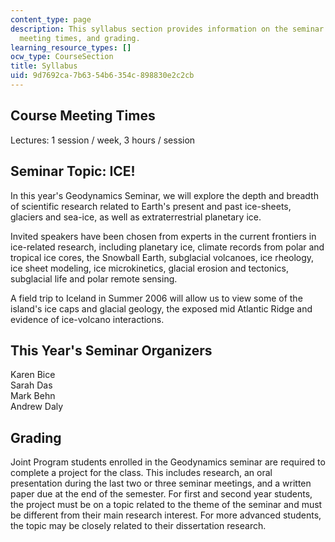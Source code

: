 ```yaml
---
content_type: page
description: This syllabus section provides information on the seminar topic, organizers,
  meeting times, and grading.
learning_resource_types: []
ocw_type: CourseSection
title: Syllabus
uid: 9d7692ca-7b63-54b6-354c-898830e2c2cb
---
```


Course Meeting Times
--------------------

Lectures: 1 session / week, 3 hours / session

Seminar Topic: ICE!
-------------------

In this year's Geodynamics Seminar, we will explore the depth and breadth of scientific research related to Earth's present and past ice-sheets, glaciers and sea-ice, as well as extraterrestrial planetary ice.

Invited speakers have been chosen from experts in the current frontiers in ice-related research, including planetary ice, climate records from polar and tropical ice cores, the Snowball Earth, subglacial volcanoes, ice rheology, ice sheet modeling, ice microkinetics, glacial erosion and tectonics, subglacial life and polar remote sensing.

A field trip to Iceland in Summer 2006 will allow us to view some of the island's ice caps and glacial geology, the exposed mid Atlantic Ridge and evidence of ice-volcano interactions.

This Year's Seminar Organizers
------------------------------

Karen Bice  
Sarah Das  
Mark Behn  
Andrew Daly

Grading
-------

Joint Program students enrolled in the Geodynamics seminar are required to complete a project for the class. This includes research, an oral presentation during the last two or three seminar meetings, and a written paper due at the end of the semester. For first and second year students, the project must be on a topic related to the theme of the seminar and must be different from their main research interest. For more advanced students, the topic may be closely related to their dissertation research.